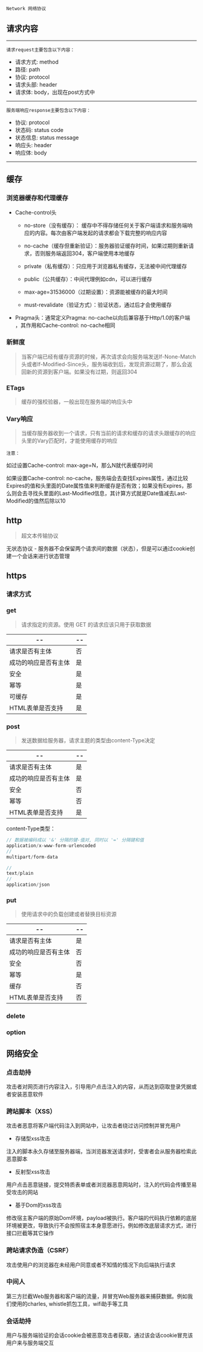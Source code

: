 


`Network 网络协议`


## 请求内容

---

`请求request主要包含以下内容：`

- 请求方式: method
- 路径: path
- 协议: protocol 
- 请求头部: header
- 请求体: body，出现在post方式中
--- 

`服务端响应response主要包含以下内容：`

- 协议: protocol
- 状态码: status code
- 状态信息: status message
- 响应头: header
- 响应体: body
---


## 缓存

### 浏览器缓存和代理缓存

- Cache-control头

  - no-store（没有缓存）： 缓存中不得存储任何关于客户端请求和服务端响应的内容。每次由客户端发起的请求都会下载完整的响应内容
  
  - no-cache（缓存但重新验证）：服务器验证缓存时间，如果过期则重新请求，否则服务端返回304，客户端使用本地缓存
  
  - private（私有缓存）：只应用于浏览器私有缓存，无法被中间代理缓存
  
  - public（公共缓存）：中间代理例如cdn，可以进行缓存
  
  - max-age=31536000（过期设置）：资源能被缓存的最大时间
  
  - must-revalidate（验证方式）：验证状态，通过后才会使用缓存
  
- Pragma头：通常定义Pragma: no-cache以向后兼容基于Http/1.0的客户端 ，其作用和Cache-control: no-cache相同

### 新鲜度

> 当客户端已经有缓存资源的时候，再次请求会向服务端发送If-None-Match头或者If-Modified-Since头，服务端收到后，发现资源过期了，那么会返回新的资源到客户端。如果没有过期，则返回304

### ETags

> 缓存的强校验器，一般出现在服务端的响应头中

### Vary响应

> 当缓存服务器收到一个请求，只有当前的请求和缓存的请求头跟缓存的响应头里的Vary匹配时，才能使用缓存的响应


`注意：`

如过设置Cache-control: max-age=N，那么N就代表缓存时间

如果设置Cache-control: no-cache，服务端会去查找Expires属性，通过比较Expires的值和头里面的Date属性值来判断缓存是否有效；如果没有Expires，那么则会去寻找头里面的Last-Modified信息，其计算方式就是Date值减去Last-Modified的值然后除以10


## http

> 超文本传输协议

无状态协议 - 服务器不会保留两个请求间的数据（状态），但是可以通过cookie创建一个会话来进行状态管理


## https

### 请求方式

### get

> 请求指定的资源。使用 GET 的请求应该只用于获取数据

| -- | -- |
| -- | -- |
| 请求是否有主体 | 否 |
| 成功的响应是否有主体 | 是 |
| 安全 | 是 |
| 幂等 | 是 |
| 可缓存 | 是 |
| HTML表单是否支持 | 是 |

### post

> 发送数据给服务器，请求主题的类型由content-Type决定

| -- | -- |
| -- | -- |
| 请求是否有主体 | 是 |
| 成功的响应是否有主体 | 是 |
| 安全 | 否 |
| 幂等 | 否 |
| HTML表单是否支持 | 是 |


content-Type类型：

```js
// 数据被编码成以 '&' 分隔的键-值对, 同时以 '=' 分隔键和值
application/x-www-form-urlencoded
//
multipart/form-data

// 
text/plain
// 
application/json


```

### put

> 使用请求中的负载创建或者替换目标资源

| -- | -- |
| -- | -- |
| 请求是否有主体 | 是 |
| 成功的响应是否有主体 | 否 |
| 安全 | 否 |
| 幂等 | 是 |
| 缓存 | 否 |
| HTML表单是否支持 | 否 |


### delete

### option


## 网络安全

### 点击劫持

攻击者对网页进行内容注入，引导用户点击注入的内容，从而达到窃取登录凭据或者安装恶意软件

### 跨站脚本（XSS）

攻击者恶意将客户端代码注入到网站中，让攻击者绕过访问控制并冒充用户

- 存储型xss攻击

注入的脚本永久存储至服务器端，当浏览器发送请求时，受害者会从服务器检索此恶意脚本

- 反射型xss攻击

用户点击恶意链接，提交特质表单或者浏览器恶意网站时，注入的代码会传播至易受攻击的网站

- 基于Dom的xss攻击

修改宿主客户端的原始Dom环境，payload被执行。客户端的代码执行依赖的底层环境被更改，导致执行不会按照宿主本身意愿进行。例如修改底层请求方式，进行接口拦截等其它操作

### 跨站请求伪造（CSRF）

攻击使用户的浏览器在未经用户同意或者不知情的情况下向后端执行请求

### 中间人

第三方拦截Web服务器和客户端的流量，并冒充Web服务器来捕获数据。例如我们使用的charles, whistle抓包工具，wifi助手等工具

### 会话劫持

用户与服务端验证的会话cookie会被恶意攻击者获取，通过该会话cookie冒充该用户来与服务端交互
